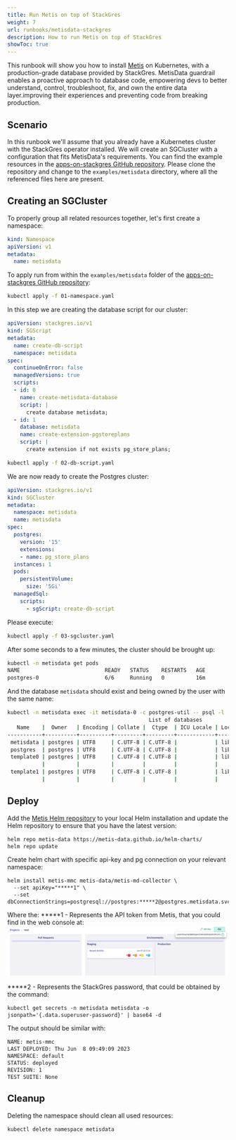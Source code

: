 ```yaml
---
title: Run Metis on top of StackGres
weight: 7
url: runbooks/metisdata-stackgres
description: How to run Metis on top of StackGres
showToc: true
---
```


This runbook will show you how to install [Metis](https://metisdata.io/) on Kubernetes, with a production-grade database provided by StackGres. MetisData  guardrail enables a proactive approach to database code, empowering devs to better understand, control, troubleshoot, fix, and own the entire data layer.improving their experiences and preventing code from breaking production.


## Scenario

In this runbook we'll assume that you already have a Kubernetes cluster with the StackGres operator installed.
We will create an SGCluster with a configuration that fits MetisData's requirements. 
You can find the example resources in the [apps-on-stackgres GitHub repository](https://github.com/ongres/apps-on-stackgres/tree/main/examples/metisdata). Please clone the repository and change to the `examples/metisdata` directory, where all the referenced files here are present.


## Creating an SGCluster

To properly group all related resources together, let's first create a namespace:

```yaml
kind: Namespace
apiVersion: v1
metadata:
  name: metisdata
```

To apply run from within the `examples/metisdata` folder of the [apps-on-stackgres GitHub repository](https://github.com/ongres/apps-on-stackgres/tree/main/examples/metisdata):

```sh
kubectl apply -f 01-namespace.yaml
```


In this step we are creating the database script for our cluster:

```yaml
apiVersion: stackgres.io/v1
kind: SGScript
metadata:
  name: create-db-script
  namespace: metisdata
spec:
  continueOnError: false
  managedVersions: true
  scripts:
  - id: 0
    name: create-metisdata-database
    script: |
      create database metisdata;
  - id: 1
    database: metisdata
    name: create-extension-pgstoreplans
    script: |
      create extension if not exists pg_store_plans;
```

```sh
kubectl apply -f 02-db-script.yaml
```

We are now ready to create the Postgres cluster:

```yaml
apiVersion: stackgres.io/v1
kind: SGCluster
metadata:
  namespace: metisdata
  name: metisdata
spec:
  postgres:
    version: '15'
    extensions:
    - name: pg_store_plans
  instances: 1
  pods:
    persistentVolume:
      size: '5Gi'
  managedSql:
    scripts:
      - sgScript: create-db-script
```

Please execute:

```sh
kubectl apply -f 03-sgcluster.yaml
```

After some seconds to a few minutes, the cluster should be brought up:

```sh
kubectl -n metisdata get pods
NAME                           READY   STATUS    RESTARTS   AGE
postgres-0                     6/6     Running   0          16m
```





And the database `metisdata` should exist and being owned by the user with the same name:

```sh
kubectl -n metisdata exec -it metisdata-0 -c postgres-util -- psql -l 
                                             List of databases
   Name    |  Owner   | Encoding | Collate |  Ctype  | ICU Locale | Locale Provider |   Access privileges   
-----------+----------+----------+---------+---------+------------+-----------------+-----------------------
 metisdata | postgres | UTF8     | C.UTF-8 | C.UTF-8 |            | libc            | 
 postgres  | postgres | UTF8     | C.UTF-8 | C.UTF-8 |            | libc            | 
 template0 | postgres | UTF8     | C.UTF-8 | C.UTF-8 |            | libc            | =c/postgres          +
           |          |          |         |         |            |                 | postgres=CTc/postgres
 template1 | postgres | UTF8     | C.UTF-8 | C.UTF-8 |            | libc            | =c/postgres          +
           |          |          |         |         |            |                 | postgres=CTc/postgres
```


## Deploy 

Add the [Metis Helm repository](https://github.com/metis-data/helm-charts) to your local Helm installation and update the Helm repository to ensure that you have the latest version:

```
helm repo metis-data https://metis-data.github.io/helm-charts/
helm repo update
```

Create helm chart with specific api-key and pg connection on your relevant namespace:

```
helm install metis-mmc metis-data/metis-md-collector \
  --set apiKey="*****1" \
  --set dbConnectionStrings=postgresql://postgres:*****2@postgres.metisdata.svc:5432/metisdata;
```

Where the:
*****1 - Represents the API token from Metis, that you could find in the web console at:
![Metisdata-API](metisdata-api.png)


*****2 - Represents the StackGres password, that could be obtained by the command: 
```
kubectl get secrets -n metisdata metisdata -o jsonpath='{.data.superuser-password}' | base64 -d
```


The output should be similar with:

```
NAME: metis-mmc
LAST DEPLOYED: Thu Jun  8 09:49:09 2023
NAMESPACE: default
STATUS: deployed
REVISION: 1
TEST SUITE: None
```


## Cleanup

Deleting the namespace should clean all used resources:

```sh
kubectl delete namespace metisdata
```
